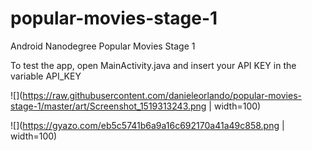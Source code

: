 # popular-movies-stage-1
Android Nanodegree Popular Movies Stage 1

To test the app, open MainActivity.java and insert your API KEY in the variable API_KEY

![](https://raw.githubusercontent.com/danieleorlando/popular-movies-stage-1/master/art/Screenshot_1519313243.png | width=100)

![](https://gyazo.com/eb5c5741b6a9a16c692170a41a49c858.png | width=100)
